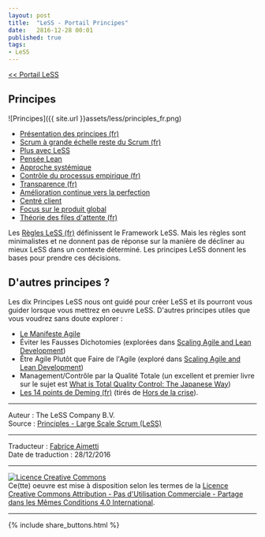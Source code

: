 ```yaml
---
layout: post
title:  "LeSS - Portail Principes"
date:   2816-12-28 00:01
published: true
tags:
- LeSS
---
```


[<< Portail LeSS](http://www.les-traducteurs-agiles.org/2016/12/26/portail-less.html)

## Principes

![Principes]({{ site.url }}assets/less/principles_fr.png)

* [Présentation des principes (fr)](http://www.les-traducteurs-agiles.org/2017/11/01/less-presentation-des-principes.html)
* [Scrum à grande échelle reste du Scrum (fr)](http://www.les-traducteurs-agiles.org/2016/12/25/less-scrum-a-grande-echelle-reste-du-scrum.html)
* [Plus avec LeSS](http://less.works/less/principles/more-with-less.html)
* [Pensée Lean](http://less.works/less/principles/lean-thinking.html)
* [Approche systémique](http://less.works/less/principles/systems_thinking.html)
* [Contrôle du processus empirique (fr)](http://www.les-traducteurs-agiles.org/2016/12/24/less-controle-du-processus-empirique.html)
* [Transparence (fr)](http://www.les-traducteurs-agiles.org/2016/12/23/less-transparence.html)
* [Amélioration continue vers la perfection](http://less.works/less/principles/continuous-improvement-towards-perfection.html)
* [Centré client](http://less.works/less/principles/customer_centric.html)
* [Focus sur le produit global](http://less.works/less/principles/whole-product-focus.html)
* [Théorie des files d'attente (fr)](http://www.les-traducteurs-agiles.org/2016/12/23/less-transparence.html)


Les [Règles LeSS (fr)](http://www.les-traducteurs-agiles.org/2016/12/19/less-les-regles.html) définissent le Framework LeSS. Mais les règles sont minimalistes et ne donnent pas de réponse sur la manière de décliner au mieux LeSS dans un contexte déterminé. Les principes LeSS donnent les bases pour prendre ces décisions.

## D'autres principes ?

Les dix Principes LeSS nous ont guidé pour créer LeSS et ils pourront vous guider lorsque vous mettrez en oeuvre LeSS. D'autres principes utiles que vous voudrez sans doute explorer :

* [Le Manifeste Agile](http://agilemanifesto.org/iso/fr/manifesto.html)
* Éviter les Fausses Dichotomies (explorées dans [Scaling Agile and Lean Development](https://www.amazon.com/Scaling-Lean-Agile-Development-Organizational/dp/0321480961))
* Être Agile Plutôt que Faire de l'Agile (exploré dans [Scaling Agile and Lean Development](https://www.amazon.com/Scaling-Lean-Agile-Development-Organizational/dp/0321480961))
* Management/Contrôle par la Qualité Totale (un excellent et premier livre sur le sujet est [What is Total Quality Control: The Japanese Way](https://www.amazon.com/What-Total-Quality-Control-Japanese/dp/0139524339))
* [Les 14 points de Deming (fr)](http://www.les-traducteurs-agiles.org/2011/07/15/les-14-points-de-deming.html) (tirés de [Hors de la crise](https://www.amazon.fr/Hors-crise-W-Edwards-Deming/dp/2717843930)).


---
Auteur : The LeSS Company B.V.  
Source : [Principles - Large Scale Scrum (LeSS)](http://less.works/less/principles/index.html)  

---
Traducteur : [Fabrice Aimetti](http://www.fabrice-aimetti.fr/)  
Date de traduction : 28/12/2016  

---

<a rel="license" href="http://creativecommons.org/licenses/by-nc-sa/4.0/"><img alt="Licence Creative Commons" style="border-width:0" src="http://i.creativecommons.org/l/by-nc-sa/4.0/88x31.png" /></a><br />Ce(tte) oeuvre est mise à disposition selon les termes de la <a rel="license" href="http://creativecommons.org/licenses/by-nc-sa/4.0/">Licence Creative Commons Attribution - Pas d'Utilisation Commerciale - Partage dans les Mêmes Conditions 4.0 International</a>.

---

{% include share_buttons.html %}
